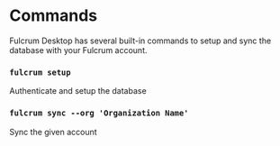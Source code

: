# Commands

Fulcrum Desktop has several built-in commands to setup and sync the database with your Fulcrum account.

### `fulcrum setup`

Authenticate and setup the database

### `fulcrum sync --org 'Organization Name'`

Sync the given account
